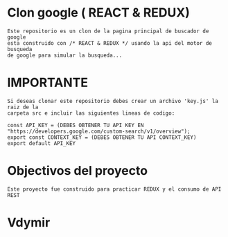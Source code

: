 # Clon google ( REACT & REDUX)

    Este repositorio es un clon de la pagina principal de buscador de google
    esta construido con /* REACT & REDUX */ usando la api del motor de busqueda
    de google para simular la busqueda...

# IMPORTANTE 

    Si deseas clonar este repositorio debes crear un archivo 'key.js' la raiz de la
    carpeta src e incluir las siguientes lineas de codigo:

    const API_KEY = (DEBES OBTENER TU API KEY EN "https://developers.google.com/custom-search/v1/overview");
    export const CONTEXT_KEY = (DEBES OBTENER TU API CONTEXT_KEY)
    export default API_KEY

# Objectivos del proyecto

    Este proyecto fue construido para practicar REDUX y el consumo de API REST



# Vdymir
